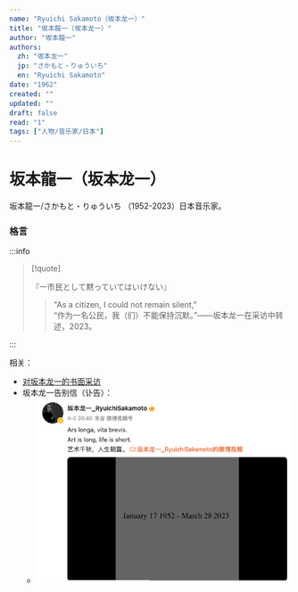 ```yaml
---
name: "Ryuichi Sakamoto（坂本龙一）"
title: "坂本龍一（坂本龙一）"
author: "坂本龍一"
authors:
  zh: "坂本龙一"
  jp: "さかもと・りゅういち"
  en: "Ryuichi Sakamoto"
date: "1962"
created: ""
updated: ""
draft: false
read: "1"
tags: ["人物/音乐家/日本"]
---
```


# 坂本龍一（坂本龙一）

坂本龍一/さかもと・りゅういち （1952-2023）日本音乐家。

### 格言

:::info

> [!quote]
>
> 『一市民として黙っていてはいけない』
>
> > "As a citizen, I could not remain silent,"  
> > “作为一名公民，我（们）不能保持沉默。”——坂本龙一在采访中转述，2023。 

:::

相关：

- [对坂本龙一的书面采访](../post/sakamoto-2023.md)
- 坂本龙一告别信（讣告）：
  - ![Ars longa, vita brevis](../assets/image/ars_longa_vita_brevis.png)
